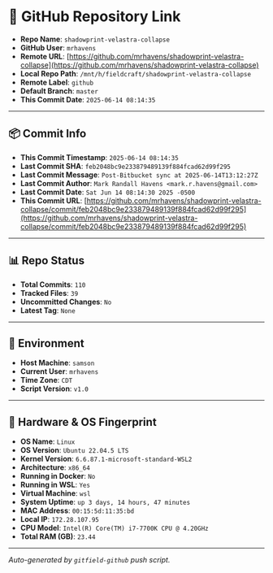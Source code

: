 # 🔗 GitHub Repository Link

- **Repo Name**: `shadowprint-velastra-collapse`
- **GitHub User**: `mrhavens`
- **Remote URL**: [https://github.com/mrhavens/shadowprint-velastra-collapse](https://github.com/mrhavens/shadowprint-velastra-collapse)
- **Local Repo Path**: `/mnt/h/fieldcraft/shadowprint-velastra-collapse`
- **Remote Label**: `github`
- **Default Branch**: `master`
- **This Commit Date**: `2025-06-14 08:14:35`

---

## 📦 Commit Info

- **This Commit Timestamp**: `2025-06-14 08:14:35`
- **Last Commit SHA**: `feb2048bc9e233879489139f884fcad62d99f295`
- **Last Commit Message**: `Post-Bitbucket sync at 2025-06-14T13:12:27Z`
- **Last Commit Author**: `Mark Randall Havens <mark.r.havens@gmail.com>`
- **Last Commit Date**: `Sat Jun 14 08:14:30 2025 -0500`
- **This Commit URL**: [https://github.com/mrhavens/shadowprint-velastra-collapse/commit/feb2048bc9e233879489139f884fcad62d99f295](https://github.com/mrhavens/shadowprint-velastra-collapse/commit/feb2048bc9e233879489139f884fcad62d99f295)

---

## 📊 Repo Status

- **Total Commits**: `110`
- **Tracked Files**: `39`
- **Uncommitted Changes**: `No`
- **Latest Tag**: `None`

---

## 🧭 Environment

- **Host Machine**: `samson`
- **Current User**: `mrhavens`
- **Time Zone**: `CDT`
- **Script Version**: `v1.0`

---

## 🧬 Hardware & OS Fingerprint

- **OS Name**: `Linux`
- **OS Version**: `Ubuntu 22.04.5 LTS`
- **Kernel Version**: `6.6.87.1-microsoft-standard-WSL2`
- **Architecture**: `x86_64`
- **Running in Docker**: `No`
- **Running in WSL**: `Yes`
- **Virtual Machine**: `wsl`
- **System Uptime**: `up 3 days, 14 hours, 47 minutes`
- **MAC Address**: `00:15:5d:11:35:bd`
- **Local IP**: `172.28.107.95`
- **CPU Model**: `Intel(R) Core(TM) i7-7700K CPU @ 4.20GHz`
- **Total RAM (GB)**: `23.44`

---

_Auto-generated by `gitfield-github` push script._
